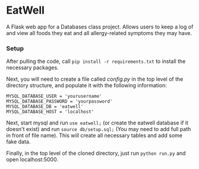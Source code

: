 # EatWell
A Flask web app for a Databases class project. Allows users to keep a log of and view all foods they eat and all allergy-related symptoms they may have.

### Setup
After pulling the code, call `pip install -r requirements.txt` to install the necessary packages.

Next, you will need to create a file called *config.py* in the top level of the directory structure, and populate it with the following information:

```
MYSQL_DATABASE_USER = 'yourusername'
MYSQL_DATABASE_PASSWORD = 'yourpassword'
MYSQL_DATABASE_DB = 'eatwell'
MYSQL_DATABASE_HOST = 'localhost' 
```

Next, start mysql and run `use eatwell;` (or create the eatwell database if it doesn't exist) and run `source db/setup.sql;` (You may need to add full path in front of file name). This will create all necessary tables and add some fake data.

Finally, in the top level of the cloned directory, just run `python run.py` and open localhost:5000.
